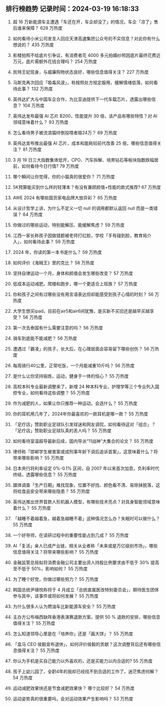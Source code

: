 
## 排行榜趋势 记录时间：2024-03-19 16:18:33
  
  1. 超 16 万新能源车主遭遇「车还在开，车企却没了」的情况，车企「凉了」售后谁来保障？ 628 万热度
    
  2. 如何看待小米公司发言人回应天津高速集团公众号的不实信息？对此你有什么想说的？ 435 万热度
    
  3. 影楼拍照不给底片引争议，有消费者花 4000 多元拍婚纱照因底片最终花费近万元，底片需额外花钱合理吗？ 254 万热度
    
  4. 凯特王妃现身，与威廉购物状态良好，哪些信息值得关注？ 227 万热度
    
  5. 马斯克再次回应「吸毒风波」，称按照处方规定服用，缓解情绪低落，如何看待此事？ 132 万热度
    
  6. 英伟达扩大与中国车企合作，为比亚迪提供下一代车载芯片，透露出哪些信息？ 104 万热度
    
  7. 英伟达发布最强 AI 芯片 B200，性能提升 30 倍，该产品有哪些特性？对 AI 领域意味着什么？ 93 万热度
    
  8. 怎么看待男子被流浪猫绊倒投喂者赔24万？ 89 万热度
    
  9. 英伟达宣布推出最强 AI 芯片，成本和能耗较前代改善 25 倍，哪些信息值得关注？ 81 万热度
    
  10. 3 月 19 日三大指数集体低开，CPO、汽车拆解、培育钻石等板块指数跌幅居前，如何看待今日行情? 79 万热度
    
  11. 哪个瞬间让你觉得，你的小猫真的很爱你？ 71 万热度
    
  12. 5K预算能买到什么样的轻薄本？有没有兼顾颜值+性能的款式推荐? 67 万热度
    
  13. AWE 2024 有哪些国货家电品牌大放异彩？ 65 万热度
    
  14. 从设计哲学上讲，为什么不定义一切 null 的调用都默认返回 null 而是一类错误？ 64 万热度
    
  15. 你做过的哪些运动，特别能解压、能缓解焦虑？ 59 万热度
    
  16. 江西一家长称孩子因做错题被老师打红脸，学校「手有碰到脸，教育局介入」，如何看待此事？ 59 万热度
    
  17. 2024 年，你读的第一本书是什么？ 59 万热度
    
  18. 如何评价《海贼王》里的克比？ 58 万热度
    
  19. 坚持自律运动一个月，身体和颜值会发生哪些改变？ 57 万热度
    
  20. 低成本运动减肥，爬楼和跑步，哪一个更适合上班族？ 57 万热度
    
  21. 你和孩子之间有过哪些没有用言语表达但却能感受到孩子心情的时刻？ 56 万热度
    
  22. 大学生想买ipad，目前在air5和air6间犹豫，是买新不买旧还是越早买越享受？ 56 万热度
    
  23. 第一次去泰国有什么需要注意的吗？ 56 万热度
    
  24. 骑车到底能不能减肥？ 56 万热度
    
  25. 遭遇过「霸凌」的孩子，长大后，在心理层面会容易留下哪些创伤？ 56 万热度
    
  26. 每周骑行40公里，正常吃饭，一个月能减重10斤吗？ 56 万热度
    
  27. 是什么让你坚持锻炼，运动，健身于一体的恒心？ 55 万热度
    
  28. 高校本科专业最新调整来了，新增 24 种本科专业，护理学等三个专业列入国控专业，如何看待这些调整？ 55 万热度
    
  29. 作为减肥的人，如果让你只推荐一种运动，会选什么？ 55 万热度
    
  30. 你的耳机用几年了，2024年你最喜欢的一款耳机是哪一款？ 55 万热度
    
  31. 「足疗店」赞助职业足球队引发球迷和网友调侃，如何看待这对「组合」？「足疗店」赞助职业足球队真的丢人吗？ 55 万热度
    
  32. 如何看待室温超导最新后续，国内导派“11战神”大集合的论文？ 55 万热度
    
  33. 律师称「邯郸学生被害案或成刑事年龄下调后追诉首案」，这意味着什么？将带来哪些影响？ 55 万热度
    
  34. 日本央行将利率设定 0%-0.1% 区间，自 2007 年以来首次加息，负利率时代终结，透露哪些信息？ 55 万热度
    
  35. 媒体调查「生产日期」难找现象，位置不好找、颜色看不清、易除抹脱落，这将给食品安全带来哪些隐患？ 55 万热度
    
  36. 英伟达推出世界首款人形机器人模型，有哪些技术亮点？对具身智能领域意味着什么？ 55 万热度
    
  37. 「越睡不着越着急，越着急越睡不着」这种情况怎么办？失眠时可以做什么？ 55 万热度
    
  38. 一个好导师，在读研过程中的重要性能占到几成？ 55 万热度
    
  39. AI「复活」亲人已成产业链，相关从业者称「未来或是万亿级别市场」，哪些信息值得关注？将带来哪些影响？ 55 万热度
    
  40. 金融监管总局拟将消费金融公司主要出资人持股比例要求由不低于 30% 提高至不低于 50%，影响如何？ 55 万热度
    
  41. 为了睡个好觉，你做过哪些努力？ 55 万热度
    
  42. 韩国总统尹锡悦称将于 4 月成立「总统直属医改特别委员会」，期待医生团体参与其中，该事件或将如何发展？ 55 万热度
    
  43. 为什么很多人认为燃油车比新能源车安全？ 55 万热度
    
  44. 主办方公布梅西缺阵香港表演赛退款方案，提供 50 % 退款的安排，哪些信息值得关注？ 55 万热度
    
  45. 怎么知道领导心里是在「培养你」还是「画大饼」？ 55 万热度
    
  46. 「盒马 CEO 侯毅宣布退休」，如何评价侯毅的贡献？这次调整背后还有哪些信息值得关注？ 55 万热度
    
  47. 你认为手机是买自己能力以外喜欢的，还是买能力以内合适的? 55 万热度
    
  48. 孩子上幼儿园了，全职4年的我却已经找不到合适的工作了，迷茫焦虑何解？ 54 万热度
    
  49. 运动减肥效果快还是节食减肥效果快？ 哪个比较好？ 54 万热度
    
  50. 运动姿势真的很重要吗，会对运动效果产生影响吗？ 53 万热度
    